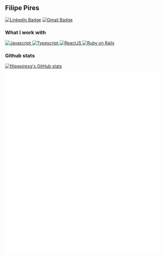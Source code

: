 ## Filipe Pires

[![Linkedin Badge](https://img.shields.io/badge/-Filipe%20Pires-000000?style=flat-square&logo=Linkedin&logoColor=white&link=https://www.linkedin.com/in/filipe-pires-guimaraes-3943a0a7/)](https://www.linkedin.com/in/filipe-pires-guimaraes-3943a0a7/) 
[![Gmail Badge](https://img.shields.io/badge/-filipepiresg@gmail.com-000000?style=flat-square&logo=Gmail&logoColor=white&link=mailto:filipepiresg@gmail.com)](mailto:filipepiresg@gmail.com)

### What I work with

<a href='https://developer.mozilla.org/docs/Web/JavaScript' target="_blank">
    <img height="36" width="36" src="https://upload.wikimedia.org/wikipedia/commons/thumb/9/99/Unofficial_JavaScript_logo_2.svg/520px-Unofficial_JavaScript_logo_2.svg.png" alt="Javascript"/>
</a>

<a href='https://www.typescriptlang.org' target="_blank">
    <img height="36" width="36" src="https://www.typescriptlang.org/icons/icon-144x144.png?v=8944a05a8b601855de116c8a56d3b3ae" alt="Typescript"/>
</a>

<a href='https://reactjs.org' target="_blank">
    <img height="36" width="36" src="https://pt-br.reactjs.org/favicon.ico" alt="ReactJS"/>
</a>

<a href='https://rubyonrails.org' target="_blank">
    <img height="36" width="36" src="https://media.giphy.com/media/ies0Iqu9Yc5UqpOk6A/giphy.gif" alt="Ruby on Rails"/>
</a>

### Github stats

[![filipepiresg's GitHub stats](https://github-readme-stats.vercel.app/api?username=filipepiresg)](https://github.com/filipepiresg)

![Overview](./images/overview.svg)
![Languages](./images/languages.svg)
